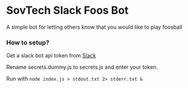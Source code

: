 # SovTech Slack Foos Bot

A simple bot for letting others know that you would like to play foosball

### How to setup?

Get a slack bot api token from [Slack](https://slack.com/services/new/bot)

Rename secrets.dummy.js to secrets.js and enter your token.

Run with `node index.js > stdout.txt 2> stderr.txt &`